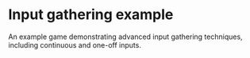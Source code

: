 # Input gathering example

An example game demonstrating advanced input gathering techniques, including
continuous and one-off inputs.

